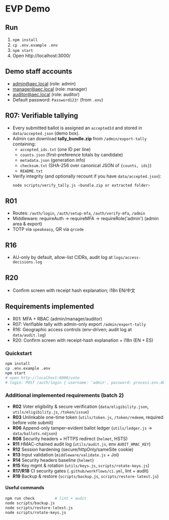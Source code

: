 # EVP Demo

## Run
1) `npm install`
2) `cp .env.example .env`
3) `npm start`
4) Open http://localhost:3000/

## Demo staff accounts
- admin@aec.local (role: admin)
- manager@aec.local (role: manager)
- auditor@aec.local (role: auditor)
- Default password: `Password123!` (from `.env`)

## R07: Verifiable tallying
- Every submitted ballot is assigned an `acceptedId` and stored in `data/accepted.json` (demo box).
- Admin can download **tally_bundle.zip** from `/admin/export-tally` containing:
  - `accepted_ids.txt`  (one ID per line)
  - `counts.json`       (first-preference totals by candidate)
  - `metadata.json`     (generation info)
  - `checksum.txt`      (SHA-256 over canonical JSON of `{counts, ids}`)
  - `README.txt`
- Verify integrity (and optionally recount if you have `data/accepted.json`):
  ```bash
  node scripts/verify_tally.js <bundle.zip or extracted folder>
  ```

## R01
- Routes: `/auth/login`, `/auth/setup-mfa`, `/auth/verify-mfa`, `/admin`
- Middleware: requireAuth → requireMFA → requireRole('admin') (admin area & export)
- TOTP via `speakeasy`, QR via `qrcode`

## R16
- AU-only by default, allow-list CIDRs, audit log at `logs/access-decisions.log`

## R20
- Confirm screen with receipt hash explanation; i18n EN/中文


## Requirements implemented
- R01: MFA + RBAC (admin/manager/auditor)
- R07: Verifiable tally with admin-only export `/admin/export-tally`
- R16: Geographic access controls (env-driven; audit log at `data/audit.log`)
- R20: Confirm screen with receipt-hash explanation + i18n (EN + ES)

### Quickstart
```bash
npm install
cp .env.example .env
npm start
# open http://localhost:8000/vote
# login: POST /auth/login { username: 'admin', password: process.env.ADMIN_PASSWORD }
```


### Additional implemented requirements (batch 2)
* **R02** Voter eligibility & secure verification (`data/eligibility.json`, `utils/eligibility.js`, `/token/issue`)
* **R03** Unlinkable one-time token (`utils/token.js`, `/token/redeem`, required before vote submit)
* **R06** Append-only tamper-evident ballot ledger (`utils/ledger.js` → `data/ballots.ndjson`)
* **R08** Security headers + HTTPS redirect (`helmet`, HSTS)
* **R11** HMAC-chained audit log (`utils/audit.js`, env `AUDIT_HMAC_KEY`)
* **R12** Session hardening (secure/httpOnly/sameSite cookie)
* **R13** Input validation (`middleware/validate.js` + Joi)
* **R14** Security headers baseline (`helmet`)
* **R15** Key mgmt & rotation (`utils/keys.js`, `scripts/rotate-keys.js`)
* **R17/R18** CI security gates (`.github/workflows/ci.yml`, lint + audit)
* **R19** Backup & restore (`scripts/backup.js`, `scripts/restore-latest.js`)

#### Useful commands
```bash
npm run check         # lint + audit
node scripts/backup.js
node scripts/restore-latest.js
node scripts/rotate-keys.js
```
